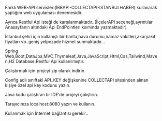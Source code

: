 Farklı WEB-API servisleri(İBBAPI-COLLECTAPI-İSTANBULHABER) kullanarak  yaptığım web uygulaması denemesidir.

Ayrıca Restful Api isteği de karşılanmaktadır..(İlçelerAPI seçeneği,ayrıntılar Anasayfanın altındaki Api EndPointleri ksımında yazmaktadır)

İstanbul şehri için kullanışlı bir harita,hava durumu,namaz vakitleri,akaryakıt fiyatları vb..geniş yelpezade hizmet sunmaktadır...

Spring Web,Boot,DataJpa,MVC,Thymeleaf,Java,JavaScript,Html,Css,Tailwind,Maven,H2 Database,Restful Api kullanılmıştır.

Çalıştırmak için projeyi zip olarak indirin.

Config adlı sınıftaki API_KEY değişkenine COLLECTAPI sitesinden alınan kişiye özel api key kodunu yazın.

Java kodu çalıştıran br IDE'de projeyi çalıştırın.

Tarayıcınıza localhost:8080 yazın ve kullanın.

Kullanmak için İnternet bağlantısı gerekir..




